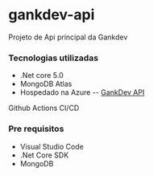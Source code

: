 # gankdev-api

Projeto de Api principal da Gankdev

### Tecnologias utilizadas

* .Net core 5.0 
* MongoDB Atlas
* Hospedado na Azure -- [GankDev API](https://api-gankdev.azurewebsites.net/)
 
Github Actions CI/CD

### Pre requisitos
* Visual Studio Code
* .Net Core SDK
* MongoDB

